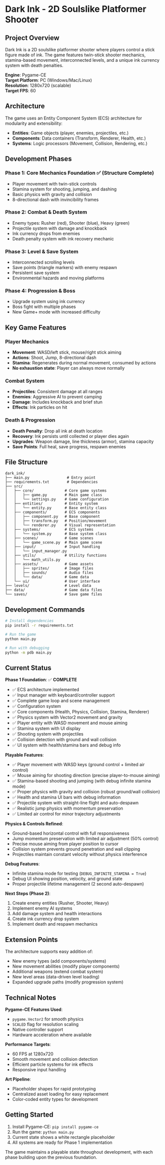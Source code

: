 # Dark Ink - 2D Soulslike Platformer Shooter

## Project Overview

Dark Ink is a 2D soulslike platformer shooter where players control a stick figure made of ink. The game features twin-stick shooter mechanics, stamina-based movement, interconnected levels, and a unique ink currency system with death penalties.

**Engine**: Pygame-CE  
**Target Platform**: PC (Windows/Mac/Linux)  
**Resolution**: 1280x720 (scalable)  
**Target FPS**: 60  

## Architecture

The game uses an Entity Component System (ECS) architecture for modularity and extensibility:

- **Entities**: Game objects (player, enemies, projectiles, etc.)
- **Components**: Data containers (Transform, Renderer, Health, etc.)
- **Systems**: Logic processors (Movement, Collision, Rendering, etc.)

## Development Phases

### Phase 1: Core Mechanics Foundation ✅ (Structure Complete)
- Player movement with twin-stick controls
- Stamina system for shooting, jumping, and dashing
- Basic physics with gravity and collision
- 8-directional dash with invincibility frames

### Phase 2: Combat & Death System
- Enemy types: Rusher (red), Shooter (blue), Heavy (green)
- Projectile system with damage and knockback
- Ink currency drops from enemies
- Death penalty system with ink recovery mechanic

### Phase 3: Level & Save System
- Interconnected scrolling levels
- Save points (triangle markers) with enemy respawn
- Persistent save system
- Environmental hazards and moving platforms

### Phase 4: Progression & Boss
- Upgrade system using ink currency
- Boss fight with multiple phases
- New Game+ mode with increased difficulty

## Key Game Features

### Player Mechanics
- **Movement**: WASD/left stick, mouse/right stick aiming
- **Actions**: Shoot, Jump, 8-directional dash
- **Stamina**: Regenerates during normal movement, consumed by actions
- **No exhaustion state**: Player can always move normally

### Combat System
- **Projectiles**: Consistent damage at all ranges
- **Enemies**: Aggressive AI to prevent camping
- **Damage**: Includes knockback and brief stun
- **Effects**: Ink particles on hit

### Death & Progression
- **Death Penalty**: Drop all ink at death location
- **Recovery**: Ink persists until collected or player dies again
- **Upgrades**: Weapon damage, line thickness (armor), stamina capacity
- **Save Points**: Full heal, save progress, respawn enemies

## File Structure

```
dark_ink/
├── main.py                 # Entry point
├── requirements.txt        # Dependencies
├── src/
│   ├── core/              # Core game systems
│   │   ├── game.py        # Main game class
│   │   └── settings.py    # Game configuration
│   ├── entities/          # Entity system
│   │   └── entity.py      # Base entity class
│   ├── components/        # ECS components
│   │   ├── component.py   # Base component
│   │   ├── transform.py   # Position/movement
│   │   └── renderer.py    # Visual representation
│   ├── systems/           # ECS systems
│   │   └── system.py      # Base system class
│   ├── scenes/            # Game scenes
│   │   └── game_scene.py  # Main game scene
│   ├── input/             # Input handling
│   │   └── input_manager.py
│   ├── utils/             # Utility functions
│   │   └── math_utils.py
│   ├── assets/            # Game assets
│   │   ├── sprites/       # Image files
│   │   ├── sounds/        # Audio files
│   │   └── data/          # Game data
│   └── ui/                # User interface
├── levels/                # Level data
├── data/                  # Game data files
└── saves/                 # Save game files
```

## Development Commands

```bash
# Install dependencies
pip install -r requirements.txt

# Run the game
python main.py

# Run with debugging
python -m pdb main.py
```

## Current Status

**Phase 1 Foundation**: ✅ **COMPLETE**
- ✅ ECS architecture implemented
- ✅ Input manager with keyboard/controller support
- ✅ Complete game loop and scene management
- ✅ Configuration system
- ✅ Core components (Health, Physics, Collision, Stamina, Renderer)
- ✅ Physics system with Vector2 movement and gravity
- ✅ Player entity with WASD movement and mouse aiming
- ✅ Stamina system with UI display
- ✅ Shooting system with projectiles
- ✅ Collision detection with ground and wall collision
- ✅ UI system with health/stamina bars and debug info

**Playable Features**:
- ✅ Player movement with WASD keys (ground control + limited air control)
- ✅ Mouse aiming for shooting direction (precise player-to-mouse aiming)
- ✅ Stamina-based shooting and jumping (with debug infinite stamina mode)
- ✅ Proper physics with gravity and collision (robust ground/wall collision)
- ✅ Health and stamina UI bars with debug information
- ✅ Projectile system with straight-line flight and auto-despawn
- ✅ Realistic jump physics with momentum preservation
- ✅ Limited air control for minor trajectory adjustments

**Physics & Controls Refined**:
- Ground-based horizontal control with full responsiveness
- Jump momentum preservation with limited air adjustment (50% control)
- Precise mouse aiming from player position to cursor
- Collision system prevents ground penetration and wall clipping
- Projectiles maintain constant velocity without physics interference

**Debug Features**:
- Infinite stamina mode for testing (`DEBUG_INFINITE_STAMINA = True`)
- Debug UI showing position, velocity, and ground state
- Proper projectile lifetime management (2 second auto-despawn)

**Next Steps (Phase 2)**:
1. Create enemy entities (Rusher, Shooter, Heavy)
2. Implement enemy AI systems
3. Add damage system and health interactions
4. Create ink currency drop system
5. Implement death and respawn mechanics

## Extension Points

The architecture supports easy addition of:
- New enemy types (add components/systems)
- New movement abilities (modify player components)
- Additional weapons (extend combat system)
- New level areas (data-driven level loading)
- Expanded upgrade paths (modify progression system)

## Technical Notes

**Pygame-CE Features Used**:
- `pygame.Vector2` for smooth physics
- `SCALED` flag for resolution scaling
- Native controller support
- Hardware acceleration where available

**Performance Targets**:
- 60 FPS at 1280x720
- Smooth movement and collision detection
- Efficient particle systems for ink effects
- Responsive input handling

**Art Pipeline**:
- Placeholder shapes for rapid prototyping
- Centralized asset loading for easy replacement
- Color-coded entity types for development

## Getting Started

1. Install Pygame-CE: `pip install pygame-ce`
2. Run the game: `python main.py`
3. Current state shows a white rectangle placeholder
4. All systems are ready for Phase 1 implementation

The game maintains a playable state throughout development, with each phase building upon the previous foundation.